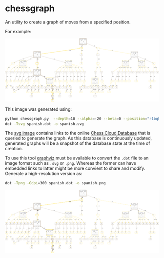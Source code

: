# chessgraph

An utility to create a graph of moves from a specified position.

For example:

![Spanish](spanish.svg)

This image was generated using:

```bash
python chessgraph.py  --depth=10 --alpha=-20 --beta=0 --position="r1bqkbnr/pppp1ppp/2n5/1B2p3/4P3/5N2/PPPP1PPP/RNBQK2R b KQkq - 3 3" > spanish.dot
dot -Tsvg spanish.dot -o spanish.svg
```

The [svg image](https://github.com/vondele/chessgraph/raw/main/spanish.svg) contains links
to the online [Chess Cloud Database](https://chessdb.cn/queryc_en/) that is queried to generate the graph.
As this database is continuously updated, generated graphs will be a snapshot of the database state at the time of creation.

To use this tool [graphviz](https://graphviz.org/) must be available to convert the `.dot` file to an image format such as `.svg` or `.png`.
Whereas the former can have embedded links to latter might be more convient to share and modify. Generate a high-resolution version as:

```bash
dot -Tpng -Gdpi=300 spanish.dot -o spanish.png
```

![Spanish](spanish.png)
